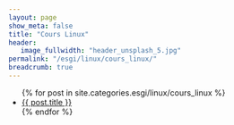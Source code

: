 ```yaml
---
layout: page
show_meta: false
title: "Cours Linux"
header:
   image_fullwidth: "header_unsplash_5.jpg"
permalink: "/esgi/linux/cours_linux/"
breadcrumb: true
---
```

<ul>
    {% for post in site.categories.esgi/linux/cours_linux %}
    <li><a href="{{ site.url }}{{ post.url }}">{{ post.title }}</a></li>
    {% endfor %}
</ul>
